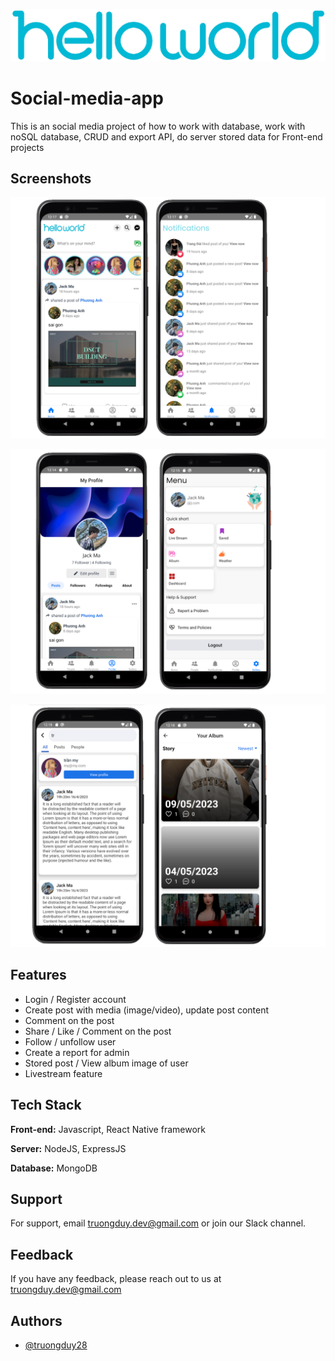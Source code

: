 ![Logo](https://github.com/truongduy28/Social-media-Hello-World-app-REACTNATIVE/blob/changed-struct-folder/assets-for-git/Logo_Text.png?raw=true)

# Social-media-app

This is an social media project of how to work with database, work with noSQL database, CRUD and export API, do server stored data for Front-end projects

## Screenshots

![App Screenshot](https://github.com/truongduy28/Social-media-Hello-World-app-REACTNATIVE/blob/changed-struct-folder/assets-for-git/SS1.png?raw=true)

![App Screenshot](https://github.com/truongduy28/Social-media-Hello-World-app-REACTNATIVE/blob/changed-struct-folder/assets-for-git/SS2.png?raw=true)

![App Screenshot](https://github.com/truongduy28/Social-media-Hello-World-app-REACTNATIVE/blob/changed-struct-folder/assets-for-git/SS3.png?raw=true)

## Features

- Login / Register account
- Create post with media (image/video), update post content
- Comment on the post
- Share / Like / Comment on the post
- Follow / unfollow user
- Create a report for admin
- Stored post / View album image of user
- Livestream feature

## Tech Stack

**Front-end:** Javascript, React Native framework

**Server:** NodeJS, ExpressJS

**Database:** MongoDB

## Support

For support, email truongduy.dev@gmail.com or join our Slack channel.

## Feedback

If you have any feedback, please reach out to us at truongduy.dev@gmail.com

## Authors

- [@truongduy28](https://github.com/truongduy28/)
